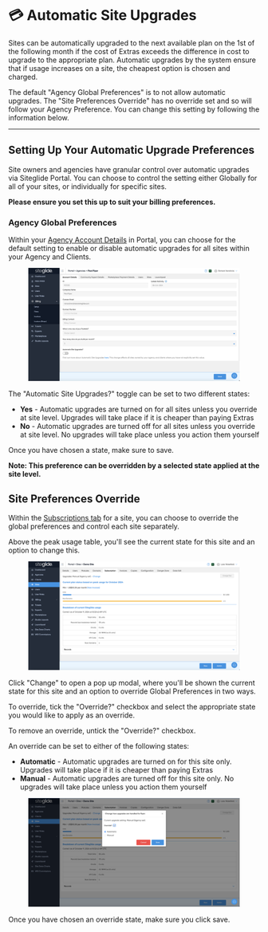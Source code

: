 # 💳 Automatic Site Upgrades

Sites can be automatically upgraded to the next available plan on the 1st of the following month if the cost of Extras exceeds the difference in cost to upgrade to the appropriate plan. Automatic upgrades by the system ensure that if usage increases on a site, the cheapest option is chosen and charged.

The default "Agency Global Preferences" is to not allow automatic upgrades. The "Site Preferences Override" has no override set and so will follow your Agency Preference. You can change this setting by following the information below.

***

## Setting Up Your Automatic Upgrade Preferences

Site owners and agencies have granular control over automatic upgrades via Siteglide Portal. You can choose to control the setting either Globally for all of your sites, or individually for specific sites.

**Please ensure you set this up to suit your billing preferences.**

### **Agency Global Preferences**

Within your [Agency Account Details](/portal/agencies/agency-account.md) in Portal, you can choose for the default setting to enable or disable automatic upgrades for all sites within your Agency and Clients.

<figure><img src="../../.gitbook/assets/Siteglide-Billing-Automatic-Upgrades.png" alt=""><figcaption></figcaption></figure>



The "Automatic Site Upgrades?" toggle can be set to two different states:

* **Yes** - Automatic upgrades are turned on for all sites unless you override at site level. Upgrades will take place if it is cheaper than paying Extras
* **No** - Automatic upgrades are turned off for all sites unless you override at site level. No upgrades will take place unless you action them yourself

Once you have chosen a state, make sure to save.

**Note: This preference can be overridden by a selected state applied at the site level.**

## **Site Preferences Override**

Within the [Subscriptions tab](/portal/billing/subscriptions-and-changes.md) for a site, you can choose to override the global preferences and control each site separately.

Above the peak usage table, you'll see the current state for this site and an option to change this.

<figure><img src="../../.gitbook/assets/Siteglide-Billing-Automatic-Upgrades-Site-Level.png" alt=""><figcaption></figcaption></figure>



Click "Change" to open a pop up modal, where you'll be shown the current state for this site and an option to override Global Preferences in two ways.

To override, tick the "Override?" checkbox and select the appropriate state you would like to apply as an override.

To remove an override, untick the "Override?" checkbox.

An override can be set to either of the following states:

* **Automatic** - Automatic upgrades are turned on for this site only. Upgrades will take place if it is cheaper than paying Extras
* **Manual** - Automatic upgrades are turned off for this site only. No upgrades will take place unless you action them yourself

<figure><img src="../../.gitbook/assets/Siteglide-Billing-Automatic-Upgrades-Site-Level-Override.png" alt=""><figcaption></figcaption></figure>

Once you have chosen an override state, make sure you click save.
